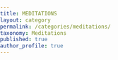 ```yaml
---
title: MEDITATIONS
layout: category
permalink: /categories/meditations/
taxonomy: Meditations
published: true
author_profile: true
---
```

<style> html { height: 100% } body { margin: 0; padding: 0; height: 100%; overflow: hidden; background-image: url(/assets/images/meditations.jpg); background-repeat: no-repeat; background-size: cover; } </style> 
